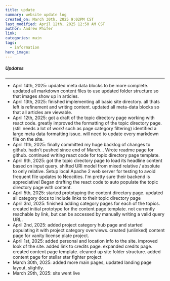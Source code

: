 ```yaml
---
title: update
summary: website update log
created_on: March 30th, 2025 9:02PM CST
last_modified: April 12th, 2025 12:50 AM CST
author: Andrew Phifer
link: 
categories: main
tags:
  - information
hero_image:
---
```


##### Updates

---

* April 14th, 2025: updated meta data blocks to be more complete. updated all markdown content files to use updated folder structure so that images show up in articles.
* April 13th, 2025: finished implementing all basic site directory.  all thats left is refinement and writing content.  updated all meta-data blocks so that all articles are viewable.  
* April 12th, 2025: got a draft of the topic directory page working with react code.  greatly improved the formatting of the topic directory page. (still needs a lot of work! such as page category filtering)  identified a large meta data formatting issue.  will need to update every markdown file on the site.
* April 11th, 2025: finally committed my huge backlog of changes to github.  hadn't pushed since end of March...  Wrote readme page for github.  continued writing react code for topic directory page template.
* April 9th, 2025: got the topic directory page to load its headline content based on input query.  shifted URI model from mixed relative / absolute to only relative.  Setup local Apache 2 web server for testing to avoid frequent file updates to Neocities.  I'm pretty sure their backend is appreciative!  Began drafting the react code to auto populate the topic directory page with content. 
* April 5th, 2025: started prototyping the content directory page.  updated all category docs to include links to their topic directory page
* April 3rd, 2025: finished adding category pages for each of the topics.  created initial prototype for the content page template.  not currently reachable by link, but can be accessed by manually writing a valid query URL.
* April 2nd, 2025: added project category hub page and started populating it with project category overviews.  created (unlinked) content page for vanity license plate project.
* April 1st, 2025: added personal and location info to the site.  improved look of the site.  added link to credits page.  expanded credits page.  created content page template.  cleaned up site folder structure.  added content page for stellar star fighter project
* March 30th, 2025: added more main pages, updated landing page layout, slightly.
* March 29th, 2025: site went live